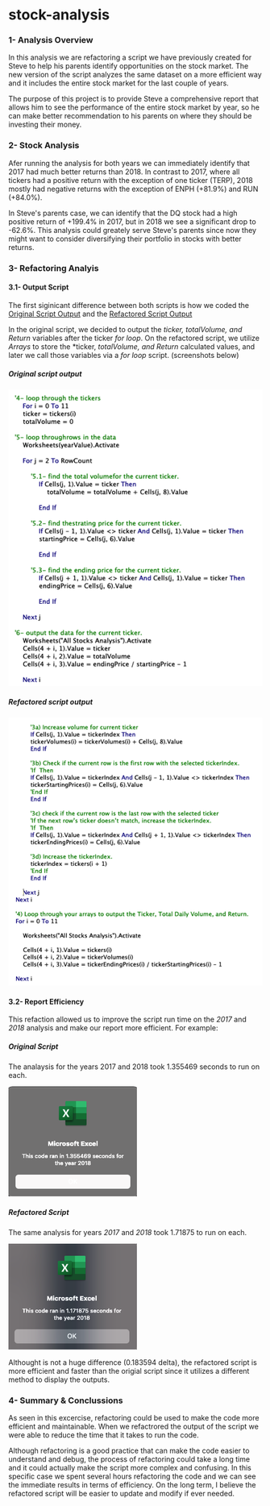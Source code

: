 # stock-analysis

### 1- Analysis Overview
In this analysis we are refactoring a script we have previously created for Steve to help his parents identify opportunities on the stock market. The new version of the script analyzes the same dataset on a more efficient way and it includes the entire stock market for the last couple of years.    

The purpose of this project is to provide Steve a comprehensive report that allows him to see the performance of the entire stock market by year, so he can make better recommendation to his parents on where they should be investing their money. 

### 2- Stock Analysis
Afer running the analysis for both years we can immediately identify that 2017 had much better returns than 2018. In contrast to 2017, where all tickers had a positive return with the exception of one ticker (TERP), 2018 mostly had negative returns with the exception of ENPH (+81.9%) and RUN (+84.0%). 

In Steve's parents case, we can identify that the DQ stock had a high positive return of +199.4% in 2017, but in 2018 we see a significant drop to -62.6%. This analysis could greately serve Steve's parents since now they might want to consider diversifying their portfolio in stocks with better returns. 

### 3- Refactoring Analyis 

#### 3.1- Output Script
The first siginicant difference between both scripts is how we coded the [Original Script Output](https://github.com/ejyongc/stock-analysis/blob/main/Output%20-%20Original%20Script.png)
and the [Refactored Script Output](https://github.com/ejyongc/stock-analysis/blob/main/Output%20-%20Refactored%20Script.png)

In the original script, we decided to output the *ticker, totalVolume, and Return* variables after the ticker *for loop*. On the refactored script, we utilize *Arrays* to store the *ticker, *totalVolume, and Return* calculated values, and later we call those variables via a *for loop* script. (screenshots below) 

##### Original script output
![image](https://github.com/ejyongc/stock-analysis/blob/main/Output%20-%20Original%20Script.png)

##### Refactored script output
![image](https://github.com/ejyongc/stock-analysis/blob/main/Output%20-%20Refactored%20Script.png)

#### 3.2- Report Efficiency
This refaction allowed us to improve the script run time on the *2017* and *2018* analysis and make our report more efficient. For example: 

##### Original Script 
The analaysis for the years 2017 and 2018 took 1.355469  seconds to run on each.

![image](https://github.com/ejyongc/stock-analysis/blob/main/2018%20Stock%20Analysis%20-%20Original%20Script.png)

##### Refactored Script
The same analysis for years *2017* and *2018* took 1.71875 to run on each. 

![image](https://github.com/ejyongc/stock-analysis/blob/main/2018%20Stock%20Analysis%20-%20Refactored%20Script.png)
    
Althought is not a huge difference (0.183594 delta), the refactored script is more efficient and faster than the origial script since it utilizes a different method to display the outputs.

### 4- Summary & Conclussions 
As seen in this excercise, refactoring could be used to make the code more efficient and maintainable. When we refactrored the output of the script we were able to reduce the time that it takes to run the code.  

Although refactoring is a good practice that can make the code easier to understand and debug, the process of refactoring could take a long time and it could actually make the script more complex and confusing. In this specific case we spent several hours refactoring the code and we can see the immediate results in terms of efficiency.  On the long term, I believe the refactored script will be easier to update and modify if ever needed.
